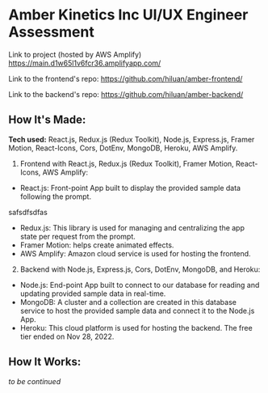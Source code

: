 # Amber Kinetics Inc UI/UX Engineer Assessment

Link to project (hosted by AWS Amplify) https://main.d1w65l1v6fcr36.amplifyapp.com/

Link to the frontend's repo: https://github.com/hiluan/amber-frontend/

Link to the backend's repo: https://github.com/hiluan/amber-backend/

## How It's Made:

**Tech used:** React.js, Redux.js (Redux Toolkit), Node.js, Express.js, Framer Motion, React-Icons, Cors, DotEnv, MongoDB, Heroku, AWS Amplify.

1. Frontend with React.js, Redux.js (Redux Toolkit), Framer Motion, React-Icons, AWS Amplify:
- React.js: Front-point App built to display the provided sample data following the prompt. 

safsdfsdfas
- Redux.js: This library is used for managing and centralizing the app state per request from the prompt.
- Framer Motion: helps create animated effects. 
- AWS Amplify: Amazon cloud service is used for hosting the frontend.

2. Backend with Node.js, Express.js, Cors, DotEnv, MongoDB, and Heroku:
- Node.js: End-point App built to connect to our database for reading and updating provided sample data in real-time.
- MongoDB: A cluster and a collection are created in this database service to host the provided sample data and connect it to the Node.js App. 
- Heroku: This cloud platform is used for hosting the backend. The free tier ended on Nov 28, 2022.

## How It Works:
*to be continued*
